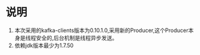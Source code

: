 # 说明
1. 本次采用的kafka-clients版本为0.10.1.0,采用新的Producer,这个Producer本身是线程安全的,后台机制是线程异步发送。
2. 依赖jdk版本最少为1.7.50